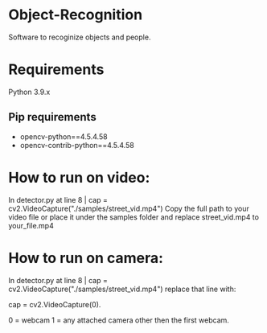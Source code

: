 # Object-Recognition
 Software to recoginize objects and people.


# Requirements
Python 3.9.x

## Pip requirements
- opencv-python==4.5.4.58
- opencv-contrib-python==4.5.4.58

# How to run on video:
In detector.py at line 8  | cap = cv2.VideoCapture("./samples/street_vid.mp4")
Copy the full path to your video file or place it under the samples folder and replace street_vid.mp4 to your_file.mp4

# How to run on camera:
In detector.py at line 8 | cap = cv2.VideoCapture("./samples/street_vid.mp4")
replace that line with:

cap = cv2.VideoCapture(0).

0 = webcam
1 = any attached camera other then the first webcam.